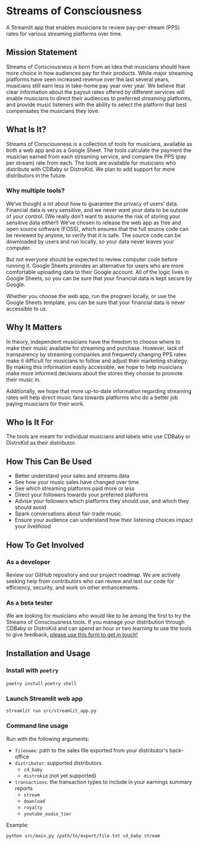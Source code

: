 # Streams of Consciousness
A Streamlit app that enables musicians to review pay-per-stream (PPS) rates for various streaming platforms over time.

## Mission Statement
Streams of Consciousness is born from an idea that musicians should have more choice in how audiences pay for their products. While major streaming platforms have seen increased revenue over the last several years, musicians still earn less in take-home pay year over year. We believe that clear information about the payout rates offered by different services will enable musicians to direct their audiences to preferred streaming platforms, and provide music listeners with the ability to select the platform that best compensates the musicians they love.

## What Is It?
Streams of Consciousness is a collection of tools for musicians, available as both a web app and as a Google Sheet. The tools calculate the payment the musician earned from each streaming service, and compare the PPS (pay per stream) rate from each. The tools are available for musicians who distribute with CDBaby or DistroKid. We plan to add support for more distributors in the future.

### Why multiple tools?
We’ve thought a lot about how to guarantee the privacy of users’ data. Financial data is very sensitive, and we never want your data to be outside of your control. (We really don’t want to assume the risk of storing your sensitive data either!) We’ve chosen to release the web app as free and open source software (FOSS), which ensures that the full source code can be reviewed by anyone, to verify that it is safe. The source code can be downloaded by users and run locally, so your data never leaves your computer.  
  
But not everyone should be expected to review computer code before running it. Google Sheets provides an alternative for users who are more comfortable uploading data to their Google account. All of the logic lives in Google Sheets, so you can be sure that your financial data is kept secure by Google.  
  
Whether you choose the web app, run the program locally, or use the Google Sheets template, you can be sure that your financial data is never accessible to us.  

## Why It Matters
In theory, independent musicians have the freedom to choose where to make their music available for streaming and purchase. However, lack of transparency by streaming companies and frequently changing PPS rates make it difficult for musicians to follow and adjust their marketing strategy. By making this information easily accessible, we hope to help musicians make more informed decisions about the stores they choose to promote their music in.  
  
Additionally, we hope that more up-to-date information regarding streaming rates will help direct music fans towards platforms who do a better job paying musicians for their work.  

## Who Is It For
The tools are meant for individual musicians and labels who use CDBaby or DistroKid as their distributor.

## How This Can Be Used
- Better understand your sales and streams data
- See how your music sales have changed over time
- See which streaming platforms paid more or less
- Direct your followers towards your preferred platforms
- Advise your followers which platforms they should use, and which they should avoid
- Spark conversations about fair-trade music. 
- Ensure your audience can understand how their listening choices impact your livelihood

## How To Get Involved
### As a developer
Review our GitHub repository and our project roadmap. We are actively seeking help from contributors who can review and test our code for efficiency, security, and work on other enhancements.

### As a beta tester
We are looking for musicians who would like to be among the first to try the Streams of Consciousness tools. If you manage your distribution through CDBaby or DistroKid and can spend an hour or two learning to use the tools to give feedback, [please use this form to get in touch!](https://forms.gle/DUCwfQdfzV9fD7Q8A)


## Installation and Usage
### Install with `poetry`
`poetry install`
`poetry shell`

### Launch Streamlit web app
`streamlit run src/streamlit_app.py`

### Command line usage
Run with the following arguments:

- `filename`: path to the sales file exported from your distributor's back-office
- `distributor`: supported distributors
  - `cd_baby`
  - `distrokid` (not yet supported)
- `transactions`: the transaction types to include in your earnings summary reports
  - `stream`
  - `download`
  - `royalty`
  - `youtube_audio_tier`
  
Example:
```
python src/main.py /path/to/export/file.txt cd_baby stream
```
